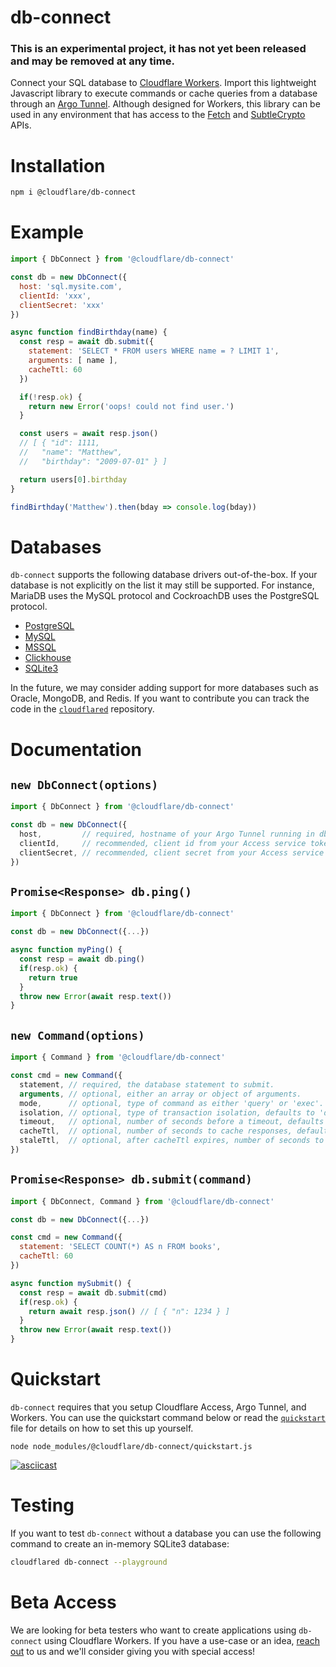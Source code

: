 # db-connect

### This is an experimental project, it has not yet been released and may be removed at any time.

Connect your SQL database to [Cloudflare Workers](https://workers.cloudflare.com/). Import this lightweight Javascript library to execute commands or cache queries from a database through an [Argo Tunnel](https://developers.cloudflare.com/argo-tunnel/quickstart/). Although designed for Workers, this library can be used in any environment that has access to the [Fetch](https://developer.mozilla.org/en-US/docs/Web/API/WindowOrWorkerGlobalScope/fetch#Syntax) and [SubtleCrypto](https://developer.mozilla.org/en-US/docs/Web/API/SubtleCrypto/digest#Syntax) APIs.

# Installation

```bash
npm i @cloudflare/db-connect
```

# Example

```js
import { DbConnect } from '@cloudflare/db-connect'

const db = new DbConnect({
  host: 'sql.mysite.com',
  clientId: 'xxx',
  clientSecret: 'xxx'
})

async function findBirthday(name) {
  const resp = await db.submit({
    statement: 'SELECT * FROM users WHERE name = ? LIMIT 1',
    arguments: [ name ],
    cacheTtl: 60
  })

  if(!resp.ok) {
    return new Error('oops! could not find user.')
  }

  const users = await resp.json()
  // [ { "id": 1111,
  //   "name": "Matthew",
  //   "birthday": "2009-07-01" } ]

  return users[0].birthday
}

findBirthday('Matthew').then(bday => console.log(bday))
```

# Databases

`db-connect` supports the following database drivers out-of-the-box. If your database is not explicitly on the list it may still be supported. For instance, MariaDB uses the MySQL protocol and CockroachDB uses the PostgreSQL protocol.

* [PostgreSQL](https://github.com/lib/pq)
* [MySQL](https://github.com/go-sql-driver/mysql)
* [MSSQL](https://github.com/denisenkom/go-mssqldb)
* [Clickhouse](https://github.com/kshvakov/clickhouse)
* [SQLite3](https://github.com/mattn/go-sqlite3)

In the future, we may consider adding support for more databases such as Oracle, MongoDB, and Redis. If you want to contribute you can track the code in the [`cloudflared`](https://github.com/cloudflare/cloudflared/tree/master/dbconnect) repository.

# Documentation

## `new DbConnect(options)`

```js
import { DbConnect } from '@cloudflare/db-connect'

const db = new DbConnect({
  host,         // required, hostname of your Argo Tunnel running in db-connect mode.
  clientId,     // recommended, client id from your Access service token.
  clientSecret, // recommended, client secret from your Access service token.
})
```

## `Promise<Response> db.ping()`

```js
import { DbConnect } from '@cloudflare/db-connect'

const db = new DbConnect({...})

async function myPing() {
  const resp = await db.ping()
  if(resp.ok) {
    return true
  }
  throw new Error(await resp.text())
}
```

## `new Command(options)`

```js
import { Command } from '@cloudflare/db-connect'

const cmd = new Command({
  statement, // required, the database statement to submit.
  arguments, // optional, either an array or object of arguments.
  mode,      // optional, type of command as either 'query' or 'exec'.
  isolation, // optional, type of transaction isolation, defaults to 'default'.
  timeout,   // optional, number of seconds before a timeout, defaults to infinite.
  cacheTtl,  // optional, number of seconds to cache responses, defaults to -1.
  staleTtl,  // optional, after cacheTtl expires, number of seconds to serve stale, defaults to -1.
})
```

## `Promise<Response> db.submit(command)`

```js
import { DbConnect, Command } from '@cloudflare/db-connect'

const db = new DbConnect({...})

const cmd = new Command({
  statement: 'SELECT COUNT(*) AS n FROM books',
  cacheTtl: 60
})

async function mySubmit() {
  const resp = await db.submit(cmd)
  if(resp.ok) {
    return await resp.json() // [ { "n": 1234 } ]
  }
  throw new Error(await resp.text())
}
```

# Quickstart

`db-connect` requires that you setup Cloudflare Access, Argo Tunnel, and Workers. You can use the quickstart command below or  read the [`quickstart`](QUICKSTART.md) file for details on how to set this up yourself.

```
node node_modules/@cloudflare/db-connect/quickstart.js
```

[![asciicast](https://asciinema.org/a/fRCba0SZ5gw5nq5HcCRm7WpJW.svg)](https://asciinema.org/a/fRCba0SZ5gw5nq5HcCRm7WpJW)

# Testing

If you want to test `db-connect` without a database you can use the following command to create an in-memory SQLite3 database:
```bash
cloudflared db-connect --playground
```

# Beta Access

We are looking for beta testers who want to create applications using `db-connect` using Cloudflare Workers. If you have a use-case or an idea, [reach out](mailto:ashcon@cloudflare.com) to us and we'll consider giving you with special access!
